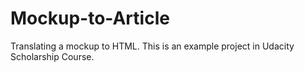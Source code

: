 # Mockup-to-Article
Translating a mockup to HTML.
This is an example project in Udacity Scholarship Course.
